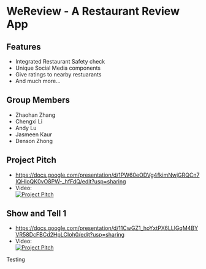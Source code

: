 # WeReview - A Restaurant Review App

## Features
* Integrated Restaurant Safety check
* Unique Social Media components
* Give ratings to nearby restuarants
* And much more...

## Group Members
* Zhaohan Zhang 
* Chengxi Li
* Andy Lu
* Jasmeen Kaur
* Denson Zhong

## Project Pitch
* https://docs.google.com/presentation/d/1PW60eODVg4fkimNwjGRQCn7IQHIoQK0vO8PW-_hfFdQ/edit?usp=sharing
* Video:  
[![Project Pitch](http://img.youtube.com/vi/wT05LbIq03k/0.jpg)](http://www.youtube.com/watch?v=wT05LbIq03k "Project Pitch")

## Show and Tell 1
* https://docs.google.com/presentation/d/11CwGZ1_hoYxtPX6LLlGqM4BYVR58DcFBCd2HpLCIoh0/edit?usp=sharing
* Video:  
[![Project Pitch](http://img.youtube.com/vi/5Npa1MFbv5w/0.jpg)](http://www.youtube.com/watch?v=5Npa1MFbv5w "Project Pitch")


Testing
